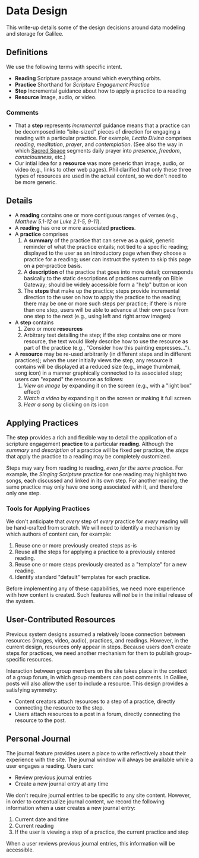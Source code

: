 # Data Design

This write-up details some of the design decisions
around data modeling and storage for Galilee.

## Definitions

We use the following terms with specific intent.

* **Reading**
  Scripture passage around which everything orbits.
* **Practice**
  Shorthand for _Scripture Engagement Practice_
* **Step** 
  Incremental guidance 
  about how to apply a practice to a reading
* **Resource**
  Image, audio, or video.

### Comments

* That a __step__ represents _incremental_ guidance
  means that a practice can be decomposed into
  "bite-sized" pieces of direction for engaging
  a reading with a particular practice.
  For example, _Lectio Divina_
  comprises _reading_, _meditation_, _prayer_,
  and _contemplation_.
  (See also the way in which
  [Sacred Space](http://www.sacredspace.ie/)
  segments daily prayer into
  _presence_, _freedom_, _consciousness_, etc.)
* Our intial idea for a __resource__ 
  was more generic than image, audio, or video
  (e.g., links to other web pages).
  Phil clarified that only these three types of resources
  are used in the actual content,
  so we don't need to be more generic.

## Details

* A __reading__ contains one or more contiguous ranges of verses
  (e.g., _Matthew 5.1-12_ or _Luke 2.1-5, 9-11_).
* A __reading__ has one or more associated __practices__.
* A __practice__ comprises
  1. A __summary__ of the practice that can serve as a _quick_,
     generic reminder of what the practice entails;
     not tied to a specific reading;
     displayed to the user as an introductory
     page when they choose a practice for a reading;
     user can instruct the system to
     skip this page on a per-practice basis.
  2. A __description__ of the practice that goes into more detail;
     corresponds basically to the static descriptions of
     practices currently on Bible Gateway;
     should be widely accessible
     form a "help" button or icon
  3. The __steps__ that make up the practice;
     steps provide incremental direction to the user
     on how to apply the practice to the reading;
     there may be one or more such steps per practice;
     if there is more than one step,
     users will be able to advance 
     at their own pace 
     from one step to the next
     (e.g., using left and right arrow images)
* A __step__ contains
  1. Zero or more __resources__
  1. Arbitrary text detailing the step;
     if the step contains one or more resource,
     the text would likely describe how to use the resource
     as part of the practice
     (e.g., "Consider how this painting expresses...").
* A __resource__ may be re-used arbitrarily 
  (in different steps and in different practices);
  when the user initially views the step,
  any resource it contains will be displayed
  at a reduced size (e.g., image thumbmail, song icon)
  in a manner graphically connected to its
  associated step;
  users can "expand" the  resource as follows:
  1. _View an image_ by expanding it on the screen
     (e.g., with a "light box" effect)
  2. _Watch a video_ by expanding it on the screen
     or making it full screen
  3. _Hear a song_ by clicking on its icon

## Applying Practices

The __step__
provides a rich and flexible way to
detail the application of a scripture engagement
__practice__ to a particular __reading__.
Although the _summary_ and _description_
of a practice will be fixed per practice,
the _steps_ that apply the practice to a reading
may be completely customized.

Steps may vary from reading to reading,
_even for the same practice_.
For example, the _Singing Scripture_ practice
for one reading may highlight two songs,
each discussed and linked in its own step.
For another reading,
the same practice may only have 
one song associated with it,
and therefore only one step.

### Tools for Applying Practices

We don't anticipate 
that _every_ step
of _every_ practice
for _every_ reading
will be hand-crafted from scratch.
We will need to identify a mechanism
by which authors of content can, for example:

1. Reuse one or more previously created steps as-is
1. Reuse all the steps for applying a practice
   to a previously entered reading.
1. Reuse one or more steps previously created
   as a "template" for a new reading.
1. Identify standard "default" templates
   for each practice.

Before implementing any of these capabilities,
we need more experience with how content is created. 
Such features will _not_ be in the initial release
of the system.

## User-Contributed Resources

Previous system designs assumed a relatively
loose connection between resources (images, video, audio),
practices, and readings.
However, in the current design,
resources only appear in steps.
Because users don't create steps for practices,
we need another mechanism for them to publish
group-specific resources.

Interaction between group members on the site
takes place in the context of a group forum,
in which group members can post comments.
In Galilee, 
posts will also allow the user to include
a resource.
This design provides a satisfying symmetry:

* Content creators attach resources to
  a step of a practice,
  directly connecting the resource to the step.
* Users attach resources to
  a post in a forum,
  directly connecting the resource to the post.

## Personal Journal

The journal feature provides
users a place to write reflectively
about their experience with the site.
The journal window will always be available
while a user engages a reading.
Users can:

* Review previous journal entries
* Create a new journal entry at any time

We don't require journal entries
to be specific to any site content.
However, in order to contextualize journal content,
we record the following information
when a user creates a new journal entry:

1. Current date and time
1. Current reading
1. If the user is viewing a step of a practice,
   the current practice and step
   
When a user reviews previous journal entries,
this information will be accessible.